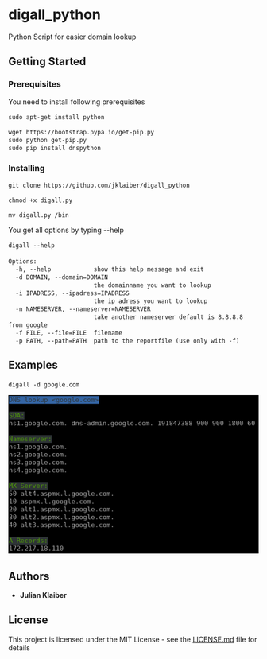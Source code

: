 # digall_python
Python Script for easier domain lookup

## Getting Started

### Prerequisites

You need to install following prerequisites

```
sudo apt-get install python
```
```
wget https://bootstrap.pypa.io/get-pip.py
sudo python get-pip.py
sudo pip install dnspython
```

### Installing

```
git clone https://github.com/jklaiber/digall_python
```
```
chmod +x digall.py
```
```
mv digall.py /bin
```

You get all options by typing --help
```
digall --help

Options:
  -h, --help            show this help message and exit
  -d DOMAIN, --domain=DOMAIN
                        the domainname you want to lookup
  -i IPADRESS, --ipadress=IPADRESS
                        the ip adress you want to lookup
  -n NAMESERVER, --nameserver=NAMESERVER
                        take another nameserver default is 8.8.8.8 from google
  -f FILE, --file=FILE  filename
  -p PATH, --path=PATH  path to the reportfile (use only with -f)

```

## Examples
```
digall -d google.com
```
![example_google.com](https://github.com/jklaiber/digall_python/blob/master/examples.png)


## Authors

* **Julian Klaiber** 

## License

This project is licensed under the MIT License - see the [LICENSE.md](LICENSE.md) file for details
